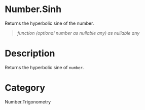 ﻿# Number.Sinh
Returns the hyperbolic sine of the number.
> _function (optional number as nullable any) as nullable any_
# Description 
Returns the hyperbolic sine of <code>number</code>.
# Category 
Number.Trigonometry
